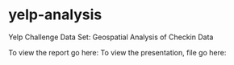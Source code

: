 # yelp-analysis
Yelp Challenge Data Set: Geospatial Analysis of Checkin Data 

To view the report go here: 
To view the presentation, file go here: 


